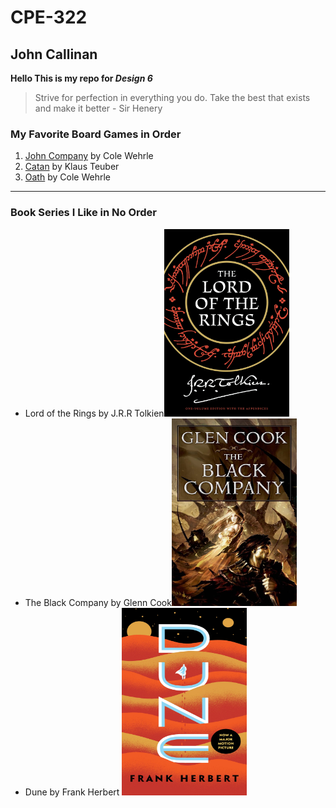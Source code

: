 # CPE-322
## John Callinan
**Hello This is my repo for _Design 6_**
>Strive for perfection in everything you do. Take the best that exists and make it better - Sir Henery

### My Favorite Board Games in Order
1. [John Company](https://wehrlegig.com/products/john-company-second-edition) by Cole Wehrle
2. [Catan](https://www.catan.com/catan) by Klaus Teuber
3. [Oath](https://ledergames.com/products/oath-chronicles-of-empire-exile?srsltid=AfmBOorVPu3BA_NXiKCY5z23_XF7kgb1A4DJEdP_2zMCM7XTzRXiIfwQ) by Cole Wehrle
---
### Book Series I Like in No Order
- Lord of the Rings by J.R.R Tolkien<img src="lotr.jpg" alt="Lord of the Rings Book Cover" width="200" height="300">  
- The Black Company by Glenn Cook<img src="black_company.jpg" alt="The Black Company Book Cover" width="200" height="300"> 
- Dune by Frank Herbert <img src="Dune.jpg" alt="Dune Book Cover" width="200" height="300">  
